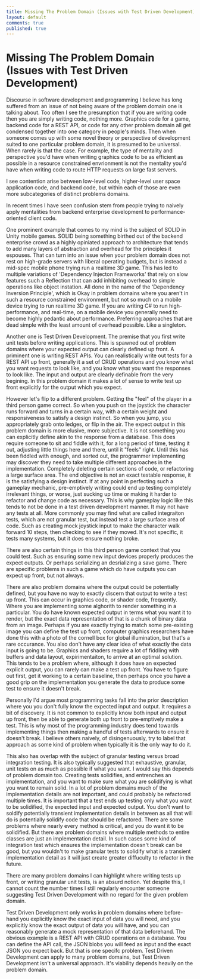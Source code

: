 ```yaml
---
title: Missing The Problem Domain (Issues with Test Driven Development)
layout: default
comments: true
published: true
---
```


# Missing The Problem Domain (Issues with Test Driven Development)

Discourse in software development and programming I believe has long suffered from an issue of not being aware of the problem domain one is talking about. Too often I see the presumption that if you are writing code then you are simply writing code, nothing more. Graphics code for a game, backend code for a REST API, or code for any other problem domain all get condensed together into one category in people's minds. Then when someone comes up with some novel theory or perspective of development suited to one particular problem domain, it is presumed to be universal. When rarely is that the case. For example, the type of mentality and perspective you'd have when writing graphics code to be as efficient as possible in a resource constrained envrionment is not the mentality you'd have when writing code to route HTTP requests on large fast servers.

I see contention arise between low-level code, higher-level user space application code, and backend code, but within each of those are even more subcategories of distinct problems domains.

In recent times I have seen confusion stem from people trying to naively apply mentalities from backend enterprise development to performance-oriented client code. 

One prominent example that comes to my mind is the subject of SOLID in Unity mobile games. SOLID being something birthed out of the backend enterprise crowd as a highly opiniated approach to architecture that tends to add many layers of abstraction and overhead for the principles it espouses. That can turn into an issue when your problem domain does not rest on high-grade servers with liberal operating budgets, but is instead a mid-spec mobile phone trying run a realtime 3D game. This has led to multiple variations of 'Dependency Injecton Frameworks' that rely on slow features such a Reflection that can add inhibiting overhead to simple operations like object instation. All done in the name of the 'Dependency Inversion Principle', which is Okay in problem domains where you aren't in such a resource constrained environment, but not so much on a mobile device trying to run realtime 3D game. If you are writing C# to run high-performance, and real-time, on a mobile device you generally need to become highly pedantic about performance. Preferring approaches that are dead simple with the least amount of overhead possible. Like a singleton. 

Another one is Test Driven Development. The premise that you first write unit tests before writing applications. This is spawned out of problem domains where your expected output can clearly defined up front. A priminent one is writing REST APIs. You can realistically write out tests for a REST API up front, generally it a set of CRUD operations and you know what you want requests to look like, and you know what you want the responses to look like. The input and output are clearly definable from the very begining. In this problem domain it makes a lot of sense to write test up front explicitly for the output which you expect.

However let's flip to a different problem. Getting the "feel" of the player in a third person game correct. So when you push on the joystick the character runs forward and turns in a certain way, with a certain weight and responsiveness to satisfy a design instinct. So when you jump, you appropriately grab onto ledges, or flip in the air. The expect output in this problem domain is more elusive, more subjective. It is not something you can explicitly define akin to the response from a database. This does require someone to sit and fiddle with it, for a long period of time, testing it out, adjusting little things here and there, until it "feels" right. Until this has been fiddled with enough, and sorted out, the programmer implementing may discover they need to take multiple different approaches in the implementation. Completely deleting certain sections of code, or refactoring a large surface area. The end objective is not an exact testable response, it is the satisfying a design instinct. If at any point in perfecting such a gameplay mechanic, pre-emptively writing could end up testing completely irrelevant things, or worse, just sucking up time or making it harder to refactor and change code as necessary. This is why gameplay logic like this tends to not be done in a test driven development manner. It may not have any tests at all. More commonly you may find what are called integraiton tests, which are not granular test, but instead test a large surface area of code. Such as creating mock joystick input to make the character walk forward 10 steps, then checking to see if they moved. It's not specific, it tests many systems, but it does ensure nothing broke.

There are also certain things in this third person game context that you could test. Such as ensuring some new input devices properly produces the expect outputs. Or perhaps serializing an desrializing a save game. There are specific problems in such a game which do have outputs you can expect up front, but not always.

There are also problem domains where the output could be potentially defined, but you have no way to exactly discern that output to write a test up front. This can occur in graphics code, or shader code, frequently. Where you are implementing some alghorith to render something in a particular. You do have known expected output in terms what you want it to render, but the exact data representation of that is a chunk of binary data from an image.  Perhaps if you are exactly trying to match some pre-existing image you can define the test up front, computer graphics researchers have done this with a photo of the cornell box for global illumination, but that's a rare occurance. You also don't have any clear idea of what exactly the data input is going to be. Graphics and shaders require a lot of fiddling with buffers and data layout, expirimentaiton, to arrive at an optimal solution. This tends to be a problem where, although it does have an expected explicit output, you can rarely can make a test up front. You have to figure out first, get it working to a certain baseline, then perhaps once you have a good grip on the implementation you generate the data to produce some test to ensure it doesn't break. 

Personally I'd argue most programming tasks fall into the prior description where you you don't fully know the expected input and output. It requires a bit of discovery. It is not common to explicitly know both input and output up front, then be able to generate both up front to pre-emptively make a test. This is why most of the programming industry does tend towards implementing things then making a handful of tests afterwards to ensure it doesn't break. I believe others naively, of disingenuously, try to label that approach as some kind of problem when typically it is the only way to do it.

This also has overlap with the subject of granular testing versus broad integration testing. It is also typically suggested that exhaustive, granular, unit tests on as much as possible if what you want. I would say this depends of problem domain too. Creating tests solidifies, and entrenches an implementation, and you want to make sure what you are solidifying is what you want to remain solid. In a lot of problem domains much of the implementation details are not important, and could probably be refactored multiple times. It is important that a test ends up testing only what you want to be solidified, the expected input and expected output. You don't want to soldify potentially transient implementation details in between as all that will do is potentially solidify code that should be refactored. There are some problems where nearly every method is critical, and you do want it to be solidified. But there are problem domains where multiple methods to entire classes are just an implementation detail. In such cases some kind of integration test which ensures the implementation doesn't break can be good, but you wouldn't to make granular tests to solidify what is a transient implementation detail as it will just create greater diffuculty to refactor in the future.

There are many problem domains I can highlight where writing tests up front, or writing granular unit tests, is an absurd notion. Yet despite this, I cannot count the number times I still regularly encounter someone suggesting Test Driven Development with no regard for the given problem domain. 

Test Driven Development only works in problem domains where before-hand you explicitly know the exact input of data you will need, and you explicitly know the exact output of data you will have, and you can reasonably generate a mock representation of that data beforehand. The obvious example is a REST API with CRUD operations on a database. You can define the API call, the JSON blobs you will feed as input and the exact JSON you expect back. But that is one specifc problem. Test Driven Development can apply to many problem domains, but Test Driven Development isn't a universal approach. It's viability depends heavily on the problem domain.
